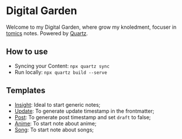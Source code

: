 # Digital Garden

Welcome to my Digital Garden, where grow my knoledment, focuser in [tomics](content/notas/2024/07/08/atomo/Atomico.md) notes. Powered by [Quartz](https://quartz.jzhao.xyz/).

## How to use

- Syncing your Content: `npx quartz sync`
- Run locally: `npx quartz build --serve`

## Templates

- [Insight](templates/Insight.md): Ideal to start generic notes;
- [Update](templates/Update.md): To generate update timestamp in the frontmatter;
- [Post](templates/Post.md): To generate post timestamp and set `draft` to false;
- [Anime](templates/Anime.md): To start note about anime;
- [Song](templates/Song.md): To start note about songs;